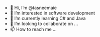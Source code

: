 - 👋 Hi, I’m @tasneemaie
- 👀 I’m interested in software development
- 🌱 I’m currently learning C# and Java
- 💞️ I’m looking to collaborate on ...
- 📫 How to reach me ...

<!---
tasneemaie/tasneemaie is a ✨ special ✨ repository because its `README.md` (this file) appears on your GitHub profile.
You can click the Preview link to take a look at your changes.
--->
